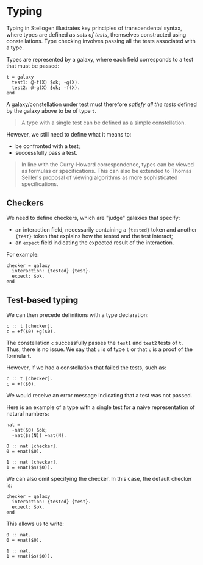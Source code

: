 # Typing

Typing in Stellogen illustrates key principles of transcendental syntax, where
types are defined as *sets of tests*, themselves constructed using
constellations. Type checking involves passing all the tests associated with a
type.

Types are represented by a galaxy, where each field corresponds to a test that
must be passed:

```
t = galaxy
  test1: @-f(X) $ok; -g(X).
  test2: @-g(X) $ok; -f(X).
end
```

A galaxy/constellation under test must therefore *satisfy all the tests*
defined by the galaxy above to be of type `t`.

> A type with a single test can be defined as a simple constellation.

However, we still need to define what it means to:
- be confronted with a test;
- successfully pass a test.

> In line with the Curry-Howard correspondence, types can be viewed as
formulas or specifications. This can also be extended to Thomas Seiller's
proposal of viewing algorithms as more sophisticated specifications.

## Checkers

We need to define checkers, which are "judge" galaxies that specify:

- an interaction field, necessarily containing a `{tested}` token and another
`{test}` token that explains how the tested and the test interact;
- an `expect` field indicating the expected result of the interaction.

For example:

```
checker = galaxy
  interaction: {tested} {test}.
  expect: $ok.
end
```

## Test-based typing

We can then precede definitions with a type declaration:

```
c :: t [checker].
c = +f($0) +g($0).
```

The constellation `c` successfully passes the `test1` and `test2` tests of `t`.
Thus, there is no issue. We say that `c` is of type `t` or that `c` is a proof
of the formula `t`.

However, if we had a constellation that failed the tests, such as:

```
c :: t [checker].
c = +f($0).
```

We would receive an error message indicating that a test was not passed.

Here is an example of a type with a single test for a naive representation of
natural numbers:

```
nat =
  -nat($0) $ok;
  -nat($s(N)) +nat(N).

0 :: nat [checker].
0 = +nat($0).

1 :: nat [checker].
1 = +nat($s($0)).
```

We can also omit specifying the checker. In this case, the default checker is:

```
checker = galaxy
  interaction: {tested} {test}.
  expect: $ok.
end
```

This allows us to write:

```
0 :: nat.
0 = +nat($0).

1 :: nat.
1 = +nat($s($0)).
```
